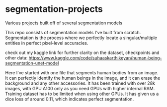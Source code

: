 # segmentation-projects
Various projects built off of several segmentation models

This repo consists of segmentation models I've built from scratch. Segmentation is the process where we perfectly locate a singular/multiple entities in perfect pixel-level accuracies.

check out my kaggle link for further clarity on the dataset, checkpoints and other data: https://www.kaggle.com/code/suhaaskarthikeyan/human-being-segmentation-unet-model

Here I've started with one file that segments human bodies from an image. It can perfectly identify the human beings in the image, and it can erase the background and any other accessories. It has been trained with over 28k images, with GPU A100 only
as you need GPUs with higher internal RAM. Training dataset has to be limited when using other GPUs. It has given us a dice loss of around 0.11, which indicates perfect segmentation.
